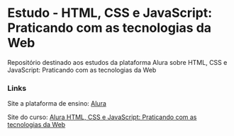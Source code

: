 # Estudo - HTML, CSS e JavaScript: Praticando com as tecnologias da Web
Repositório destinado aos estudos da plataforma Alura sobre HTML, CSS e JavaScript: Praticando com as tecnologias da Web

### Links
Site a plataforma de ensino: [Alura](https://www.alura.com.br/)

Site do curso: [Alura HTML, CSS e JavaScript: Praticando com as tecnologias da Web](https://cursos.alura.com.br/course/avancando-no-javascript-webapp)
